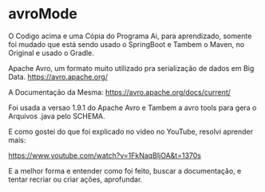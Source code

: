 # avroMode

O Codigo acima e uma Cópia do Programa Ai, para aprendizado, somente foi
mudado que está sendo usado o SpringBoot e Tambem o Maven, no Original e usado o Gradle.

Apache Avro, um formato muito utilizado pra serialização de dados em Big Data.
https://avro.apache.org/

A Documentação da Mesma:
https://avro.apache.org/docs/current/
 
Foi usada a versao 1.9.1 do Apache Avro e Tambem a avro tools para gera o Arquivos .java pelo SCHEMA.

E como gostei do que foi explicado no video no YouTube, resolvi aprender mais:

https://www.youtube.com/watch?v=1FkNaqBIjOA&t=1370s

E a melhor forma e entender como foi feito, buscar a documentação, e tentar recriar ou criar ações,
aprofundar. 
